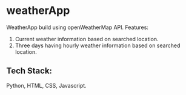 # weatherApp
WeatherApp build using openWeatherMap API.
Features: 
  1. Current weather information based on searched location.
  2. Three days having hourly weather information based on searched location.
## Tech Stack:
  Python, HTML, CSS, Javascript.
